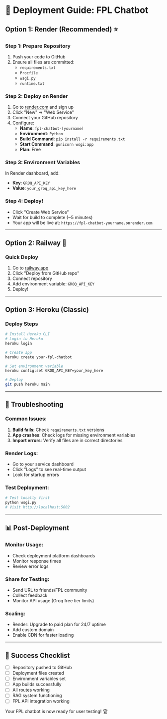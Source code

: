 # 🚀 Deployment Guide: FPL Chatbot

## Option 1: Render (Recommended) ⭐

### Step 1: Prepare Repository
1. Push your code to GitHub
2. Ensure all files are committed:
   - `requirements.txt`
   - `Procfile` 
   - `wsgi.py`
   - `runtime.txt`

### Step 2: Deploy on Render
1. Go to [render.com](https://render.com) and sign up
2. Click "New" → "Web Service"
3. Connect your GitHub repository
4. Configure:
   - **Name**: `fpl-chatbot-[yourname]`
   - **Environment**: `Python`
   - **Build Command**: `pip install -r requirements.txt`
   - **Start Command**: `gunicorn wsgi:app`
   - **Plan**: Free

### Step 3: Environment Variables
In Render dashboard, add:
- **Key**: `GROQ_API_KEY`
- **Value**: `your_groq_api_key_here`

### Step 4: Deploy!
- Click "Create Web Service"
- Wait for build to complete (~5 minutes)
- Your app will be live at: `https://fpl-chatbot-yourname.onrender.com`

---

## Option 2: Railway 🚂

### Quick Deploy
1. Go to [railway.app](https://railway.app)
2. Click "Deploy from GitHub repo"
3. Connect repository
4. Add environment variable: `GROQ_API_KEY`
5. Deploy!

---

## Option 3: Heroku (Classic) 

### Deploy Steps
```bash
# Install Heroku CLI
# Login to Heroku
heroku login

# Create app
heroku create your-fpl-chatbot

# Set environment variable
heroku config:set GROQ_API_KEY=your_key_here

# Deploy
git push heroku main
```

---

## 🔧 Troubleshooting

### Common Issues:
1. **Build fails**: Check `requirements.txt` versions
2. **App crashes**: Check logs for missing environment variables
3. **Import errors**: Verify all files are in correct directories

### Render Logs:
- Go to your service dashboard
- Click "Logs" to see real-time output
- Look for startup errors

### Test Deployment:
```bash
# Test locally first
python wsgi.py
# Visit http://localhost:5002
```

---

## 📊 Post-Deployment

### Monitor Usage:
- Check deployment platform dashboards
- Monitor response times
- Review error logs

### Share for Testing:
- Send URL to friends/FPL community
- Collect feedback
- Monitor API usage (Groq free tier limits)

### Scaling:
- Render: Upgrade to paid plan for 24/7 uptime
- Add custom domain
- Enable CDN for faster loading

---

## 🎯 Success Checklist
- [ ] Repository pushed to GitHub
- [ ] Deployment files created
- [ ] Environment variables set
- [ ] App builds successfully
- [ ] All routes working
- [ ] RAG system functioning
- [ ] FPL API integration working

Your FPL chatbot is now ready for user testing! 🏆
